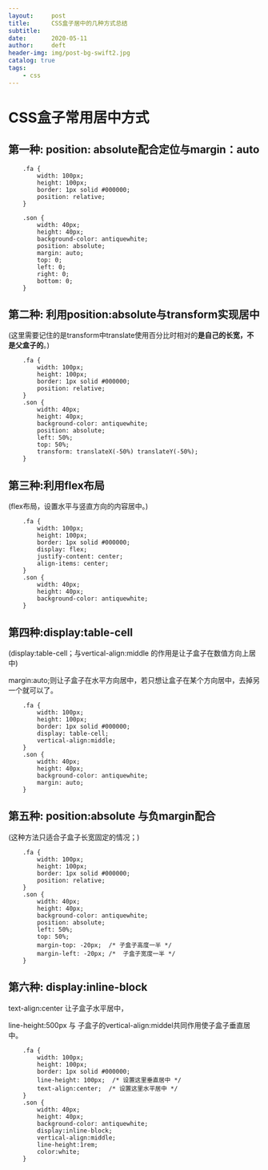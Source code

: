 ```yaml
---
layout:     post
title:      CSS盒子居中的几种方式总结
subtitle:  
date:       2020-05-11
author:     deft
header-img: img/post-bg-swift2.jpg
catalog: true
tags:
    - css
---
```

# CSS盒子常用居中方式   #

## 第一种: **position: absolute**配合定位与**margin：auto**    ##
        .fa {
            width: 100px;
            height: 100px;
            border: 1px solid #000000;
            position: relative;
        }

        .son {
            width: 40px;
            height: 40px;
            background-color: antiquewhite;
            position: absolute;
            margin: auto;
            top: 0;
            left: 0;
            right: 0;
            bottom: 0;
        }  

  
## 第二种: 利用**position:absolute与transform**实现居中  
 
(这里需要记住的是transform中translate使用百分比时相对的**是自己的长宽，不是父盒子的**。)  

		.fa {
			width: 100px;
            height: 100px;
			border: 1px solid #000000;
			position: relative;
		}
		.son {
			width: 40px;
            height: 40px;
			background-color: antiquewhite;
			position: absolute;
			left: 50%;
			top: 50%;
			transform: translateX(-50%) translateY(-50%);
		}  
  
  
## 第三种:利用**flex**布局   ##
(flex布局，设置水平与竖直方向的内容居中。)  


		.fa {
			width: 100px;
            height: 100px;
			border: 1px solid #000000;
			display: flex;
			justify-content: center;
			align-items: center;
		}
		.son {
			width: 40px;
            height: 40px;
			background-color: antiquewhite;
		}  
  
  

## 第四种:**display:table-cell**  
(display:table-cell；与vertical-align:middle 的作用是让子盒子在数值方向上居中)  
  
margin:auto;则让子盒子在水平方向居中，若只想让盒子在某个方向居中，去掉另一个就可以了。  
  
		.fa {
			width: 100px;
            height: 100px;
			border: 1px solid #000000;
			display: table-cell;
			vertical-align:middle;
		}
		.son {
			width: 40px;
            height: 40px;
			background-color: antiquewhite;
			margin: auto;
		}  
  
  
## 第五种: **position:absolute** 与**负margin**配合
  
(这种方法只适合子盒子长宽固定的情况；)  
  
		.fa {
			width: 100px;
            height: 100px;
			border: 1px solid #000000;
			position: relative;
		}
		.son {
			width: 40px;
            height: 40px;
			background-color: antiquewhite;
			position: absolute;
			left: 50%;
			top: 50%;
			margin-top: -20px;	/* 子盒子高度一半 */
			margin-left: -20px; /*	子盒子宽度一半 */
		}  
  
  
## 第六种: **display:inline-block** ##
  
text-align:center 让子盒子水平居中， 
  
line-height:500px 与 子盒子的vertical-align:middel共同作用使子盒子垂直居中。  
  
		.fa {
			width: 100px;
            height: 100px;
			border: 1px solid #000000;
			line-height: 100px;  /* 设置这里垂直居中 */
			text-align:center;	/* 设置这里水平居中 */
		}
		.son {
			width: 40px;
            height: 40px;
			background-color: antiquewhite;
			display:inline-block;
			vertical-align:middle;
			line-height:1rem;
			color:white;
		}
  
  
